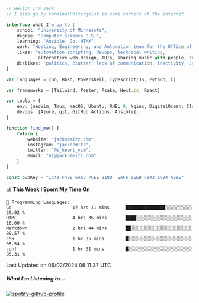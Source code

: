 ```typescript
// Hello! I'm Jack
// I also go by terminalPoltergeist in some corners of the internet

interface what_I'm_up_to {
    school: "University of Minnesota",
    degree: "Computer Science B.S.",
    learning: "Ansible, Go, HTMX",
    work: "Hosting, Engineering, and Automation team for the Office of Information Technology at UMN",
    likes: "automation scripting, devops, technical writing,
            alternative web-design, TUIs, sharing music with people, coffee",
    dislikes: "politics, clutter, lack of communication, inactivity, Java",
}

var languages = [Go, Bash, Powershell, Typescript/JS, Python, C]

var frameworks = [Tailwind, Pester, Psake, Next.js, React]

var tools = {
    env: [neoVim, Tmux, macOS, Ubuntu, RHEL 9, Nginx, DigitalOcean, Cloudflare],
    devops: [Azure, git, GitHub Actions, Ansible],
}

function find_me() {
    return {
        website: "jacknemitz.com",
        instagram: "jacknemitz",
        twitter: "@i_heart_vim",
        email: "hi@jacknemitz.com"
    }
}

const pubKey = "1C49 F42B 6AAC 7CEE B18D  EAF6 0EEB C943 1694 A88E"
```

<!--START_SECTION:waka-->
📊 **This Week I Spent My Time On** 

```text
💬 Programming Languages: 
Go                       17 hrs 11 mins      ███████████████░░░░░░░░░░   59.92 % 
HTML                     4 hrs 35 mins       ████░░░░░░░░░░░░░░░░░░░░░   16.00 % 
Markdown                 2 hrs 44 mins       ██░░░░░░░░░░░░░░░░░░░░░░░   09.57 % 
CSS                      1 hr 35 mins        █░░░░░░░░░░░░░░░░░░░░░░░░   05.54 % 
conf                     1 hr 31 mins        █░░░░░░░░░░░░░░░░░░░░░░░░   05.31 % 
```


 Last Updated on 06/02/2024 06:11:37 UTC
<!--END_SECTION:waka-->

##### What I'm Listening to...

[![spotify-github-profile](https://spotify-github-profile.vercel.app/api/view?uid=jack.nemitz&cover_image=true&show_offline=true&bar_color=53b14f&bar_color_cover=false&background_color=121212FF)](https://spotify-github-profile.vercel.app/api/view?uid=jack.nemitz&redirect=true)

